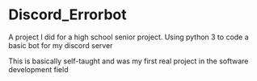 # Discord_Errorbot
A project I did for a high school senior project. Using python 3 to code a basic bot for my discord server

This is basically self-taught and was my first real project in the software development field
